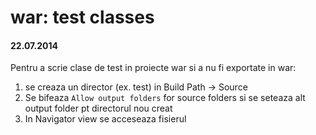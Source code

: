 # war: test classes
#### 22.07.2014

Pentru a scrie clase de test in proiecte war si a nu fi exportate in war: 

1. se creaza un director (ex. test) in Build Path -> Source
2. Se bifeaza `Allow output folders` for source folders si se seteaza alt output folder pt directorul nou creat
3. In Navigator view se acceseaza fisierul 
